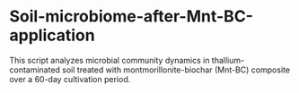 # Soil-microbiome-after-Mnt-BC-application
This script analyzes microbial community dynamics in thallium-contaminated soil treated with  montmorillonite-biochar (Mnt-BC) composite over a 60-day cultivation period.
